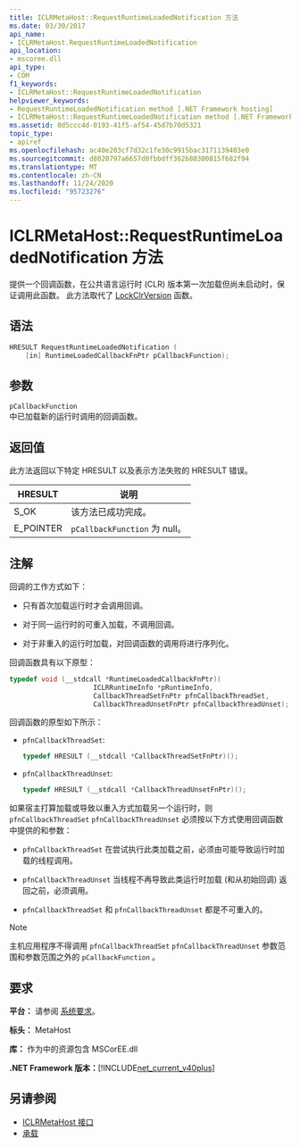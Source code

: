 ```yaml
---
title: ICLRMetaHost::RequestRuntimeLoadedNotification 方法
ms.date: 03/30/2017
api_name:
- ICLRMetaHost.RequestRuntimeLoadedNotification
api_location:
- mscoree.dll
api_type:
- COM
f1_keywords:
- ICLRMetaHost::RequestRuntimeLoadedNotification
helpviewer_keywords:
- RequestRuntimeLoadedNotification method [.NET Framework hosting]
- ICLRMetaHost::RequestRuntimeLoadedNotification method [.NET Framework hosting]
ms.assetid: 0d5ccc4d-0193-41f5-af54-45d7b70d5321
topic_type:
- apiref
ms.openlocfilehash: ac40e203cf7d32c1fe30c9915bac3171139403e0
ms.sourcegitcommit: d8020797a6657d0fbbdff362b80300815f682f94
ms.translationtype: MT
ms.contentlocale: zh-CN
ms.lasthandoff: 11/24/2020
ms.locfileid: "95723276"
---
```

# <a name="iclrmetahostrequestruntimeloadednotification-method"></a>ICLRMetaHost::RequestRuntimeLoadedNotification 方法

提供一个回调函数，在公共语言运行时 (CLR) 版本第一次加载但尚未启动时，保证调用此函数。 此方法取代了 [LockClrVersion](lockclrversion-function.md) 函数。  
  
## <a name="syntax"></a>语法  
  
```cpp  
HRESULT RequestRuntimeLoadedNotification (  
    [in] RuntimeLoadedCallbackFnPtr pCallbackFunction);  
```  
  
## <a name="parameters"></a>参数  

 `pCallbackFunction`  
 中已加载新的运行时调用的回调函数。  
  
## <a name="return-value"></a>返回值  

 此方法返回以下特定 HRESULT 以及表示方法失败的 HRESULT 错误。  
  
|HRESULT|说明|  
|-------------|-----------------|  
|S_OK|该方法已成功完成。|  
|E_POINTER|`pCallbackFunction` 为 null。|  
  
## <a name="remarks"></a>注解  

 回调的工作方式如下：  
  
- 只有首次加载运行时才会调用回调。  
  
- 对于同一运行时的可重入加载，不调用回调。  
  
- 对于非重入的运行时加载，对回调函数的调用将进行序列化。  
  
 回调函数具有以下原型：  
  
```cpp  
typedef void (__stdcall *RuntimeLoadedCallbackFnPtr)(  
                     ICLRRuntimeInfo *pRuntimeInfo,  
                     CallbackThreadSetFnPtr pfnCallbackThreadSet,  
                     CallbackThreadUnsetFnPtr pfnCallbackThreadUnset);  
```  
  
 回调函数的原型如下所示：  
  
- `pfnCallbackThreadSet`:  
  
    ```cpp  
    typedef HRESULT (__stdcall *CallbackThreadSetFnPtr)();  
    ```  
  
- `pfnCallbackThreadUnset`:  
  
    ```cpp  
    typedef HRESULT (__stdcall *CallbackThreadUnsetFnPtr)();  
    ```  
  
 如果宿主打算加载或导致以重入方式加载另一个运行时，则 `pfnCallbackThreadSet` `pfnCallbackThreadUnset` 必须按以下方式使用回调函数中提供的和参数：  
  
- `pfnCallbackThreadSet` 在尝试执行此类加载之前，必须由可能导致运行时加载的线程调用。  
  
- `pfnCallbackThreadUnset` 当线程不再导致此类运行时加载 (和从初始回调) 返回之前，必须调用。  
  
- `pfnCallbackThreadSet` 和 `pfnCallbackThreadUnset` 都是不可重入的。  
  
> [!NOTE]
> 主机应用程序不得调用 `pfnCallbackThreadSet` `pfnCallbackThreadUnset` 参数范围和参数范围之外的 `pCallbackFunction` 。  
  
## <a name="requirements"></a>要求  

 **平台：** 请参阅 [系统要求](../../get-started/system-requirements.md)。  
  
 **标头：** MetaHost  
  
 **库：** 作为中的资源包含 MSCorEE.dll  
  
 **.NET Framework 版本：**[!INCLUDE[net_current_v40plus](../../../../includes/net-current-v40plus-md.md)]  
  
## <a name="see-also"></a>另请参阅

- [ICLRMetaHost 接口](iclrmetahost-interface.md)
- [承载](index.md)
